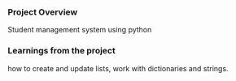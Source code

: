 ### Project Overview

 Student management system using python


### Learnings from the project

 how to create and update lists, work with dictionaries and strings. 


